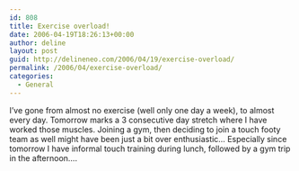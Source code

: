 ```yaml
---
id: 808
title: Exercise overload!
date: 2006-04-19T18:26:13+00:00
author: deline
layout: post
guid: http://delineneo.com/2006/04/19/exercise-overload/
permalink: /2006/04/exercise-overload/
categories:
  - General
---
```

I&#8217;ve gone from almost no exercise (well only one day a week), to almost every day. Tomorrow marks a 3 consecutive day stretch where I have worked those muscles. Joining a gym, then deciding to join a touch footy team as well might have been just a bit over enthusiastic&#8230; Especially since tomorrow I have informal touch training during lunch, followed by a gym trip in the afternoon&#8230;.
